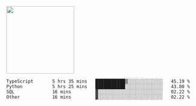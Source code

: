 <img height="180em" src="https://github-readme-stats.vercel.app/api?username=toadkarter&show_icons=true&hide_border=true&&count_private=true&include_all_commits=true" />

<!--START_SECTION:waka-->

```text
TypeScript       5 hrs 35 mins   ███████████▒░░░░░░░░░░░░░   45.19 %
Python           5 hrs 25 mins   ███████████░░░░░░░░░░░░░░   43.80 %
SQL              16 mins         ▓░░░░░░░░░░░░░░░░░░░░░░░░   02.22 %
Other            16 mins         ▓░░░░░░░░░░░░░░░░░░░░░░░░   02.22 %
```

<!--END_SECTION:waka-->
